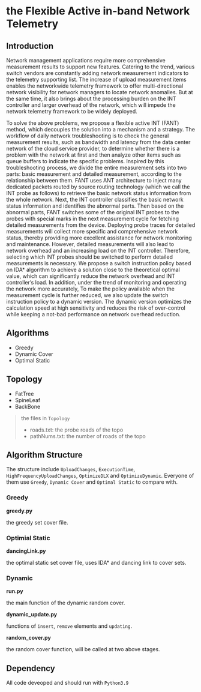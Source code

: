 # the Flexible Active in-band Network Telemetry
## Introduction

Network management applications require more
comprehensive measurement results to support new features.
Catering to the trend, various switch vendors are constantly
adding network measurement indicators to the telemetry supporting list. The
increase of upload measurement items enables the networkwide telemetry framework to offer multi-directional network
visibility for network managers to locate network anomalies.
But at the same time, it also brings about the processing burden
on the INT controller and larger overhead of the network,
which will impede the network telemetry framework to be
widely deployed.

To solve the above problems, we propose a flexible active
INT (FANT) method, which decouples the solution into a
mechanism and a strategy. The workflow of daily network
troubleshooting is to check the general measurement results,
such as bandwidth and latency from the data center network
of the cloud service provider, to determine whether there is
a problem with the network at first and then analyze other
items such as queue buffers to indicate the specific problems.
Inspired by this troubleshooting process, we divide the entire
measurement sets into two parts: basic measurement and
detailed measurement, according to the relationship between
them. FANT uses ANT architecture to inject many dedicated
packets routed by source routing technology (which we call
the INT probe as follows) to retrieve the basic network
status information from the whole network. Next, the INT
controller classifies the basic network status information and
identifies the abnormal parts. Then based on the abnormal
parts, FANT switches some of the original INT probes to the
probes with special marks in the next measurement cycle for
fetching detailed measurements from the device. Deploying
probe traces for detailed measurements will collect more
specific and comprehensive network status, thereby providing
more excellent assistance for network monitoring and maintenance.
However, detailed measurements will also lead to
network overhead and an increasing load on the INT controller.
Therefore, selecting which INT probes should be switched to
perform detailed measurements is necessary. We propose a
switch instruction policy based on IDA* algorithm to achieve
a solution close to the theoretical optimal value, which can
significantly reduce the network overhead and INT controller’s
load. In addition, under the trend of monitoring and operating
the network more accurately, To make the policy available
when the measurement cycle is further reduced, we also
update the switch instruction policy to a dynamic version.
The dynamic version optimizes the calculation speed at high
sensitivity and reduces the risk of over-control while keeping
a not-bad performance on network overhead reduction.

## Algorithms
- Greedy
- Dynamic Cover
- Optimal Static

## Topology
- FatTree
- SpineLeaf
- BackBone

> the files in `Topology`
> - roads.txt: the probe roads of the topo
> - pathNums.txt: the number of roads of the topo

## Algorithm Structure
The structure include `UploadChanges`, `ExecutionTime`, `HighFrequencyUploadChanges`, `OptimizeDLX` and `OptimizeDynamic`. Everyone of them use `Greedy`, `Dynamic Cover` and `Optimal Static` to compare with.
### Greedy
**greedy.py**

the greedy set cover file.

### Optimial Static
**dancingLink.py**

the optimal static set cover file, uses IDA* and dancing link to cover sets.

### Dynamic
**run.py**

the main function of the dynamic random cover.

**dynamic_update.py**

functions of `insert`, `remove` elements and `updating`.

**random_cover.py**

the random cover function, will be called at two above stages.

## Dependency

All code deveoped and should run with `Python3.9`
